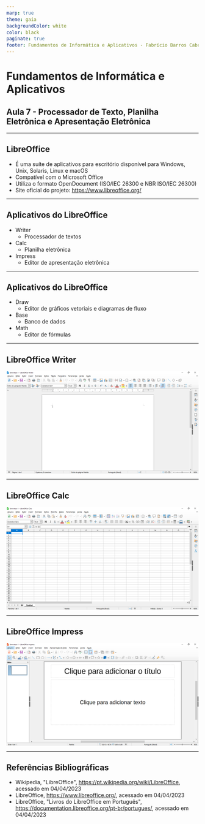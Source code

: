 ```yaml
---
marp: true
theme: gaia
backgroundColor: white
color: black
paginate: true
footer: Fundamentos de Informática e Aplicativos - Fabrício Barros Cabral <<fabricio.cabral@ead.ifpe.edu.br>>
---
```

<style>
img[alt~="center"] {
    display: block;
    margin: 0 auto;
}
</style>

<!-- _paginate: false -->
# **Fundamentos de Informática e Aplicativos**

## Aula 7 - Processador de Texto, Planilha Eletrônica e Apresentação Eletrônica

---

## LibreOffice

- É uma suíte de aplicativos para escritório disponível para Windows, Unix, Solaris, Linux e macOS
- Compatível com o Microsoft Office
- Utiliza o formato OpenDocument (ISO/IEC 26300 e NBR ISO/IEC 26300)
- Site oficial do projeto: https://www.libreoffice.org/

---

## Aplicativos do LibreOffice

- Writer
  - Processador de textos
- Calc
  - Planilha eletrônica
- Impress
  - Editor de apresentação eletrônica

---

## Aplicativos do LibreOffice

- Draw
  - Editor de gráficos vetoriais e diagramas de fluxo
- Base
  - Banco de dados
- Math
  - Editor de fórmulas

---

## LibreOffice Writer

![center width:24cm](imagens/writer.png)

---

## LibreOffice Calc

![center width:24cm](imagens/calc.png)

---

## LibreOffice Impress

![center width:24cm](imagens/impress.png)

---

## Referências Bibliográficas

- Wikipedia, "LibreOffice", https://pt.wikipedia.org/wiki/LibreOffice, acessado em 04/04/2023
- LibreOffice, https://www.libreoffice.org/, acessado em 04/04/2023
- LibreOffice, "Livros do LibreOffice em Português", https://documentation.libreoffice.org/pt-br/portugues/, acessado em 04/04/2023